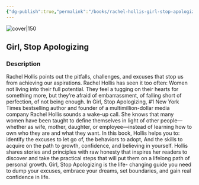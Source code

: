 ```yaml
---
{"dg-publish":true,"permalink":"/books/rachel-hollis-girl-stop-apologizing/","title":"\"Girl, Stop Apologizing\"","tags":["non-fiction"]}
---
```




![cover|150](http://books.google.com/books/content?id=ENFgDwAAQBAJ&printsec=frontcover&img=1&zoom=1&edge=curl&source=gbs_api)

## Girl, Stop Apologizing

### Description

Rachel Hollis points out the pitfalls, challenges, and excuses that stop us from achieving our aspirations. Rachel Hollis has seen it too often: Women not living into their full potential. They feel a tugging on their hearts for something more, but they’re afraid of embarrassment, of falling short of perfection, of not being enough. In Girl, Stop Apologizing, #1 New York Times bestselling author and founder of a multimillion-dollar media company Rachel Hollis sounds a wake-up call. She knows that many women have been taught to define themselves in light of other people—whether as wife, mother, daughter, or employee—instead of learning how to own who they are and what they want. In this book, Hollis helps you to: identify the excuses to let go of, the behaviors to adopt, And the skills to acquire on the path to growth, confidence, and believing in yourself. Hollis shares stories and principles with raw honesty that inspires her readers to discover and take the practical steps that will put them on a lifelong path of personal growth. Girl, Stop Apologizing is the life- changing guide you need to dump your excuses, embrace your dreams, set boundaries, and gain real confidence in life.
```